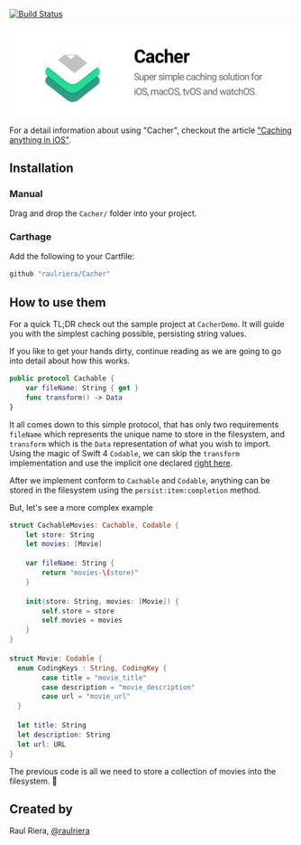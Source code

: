 [![Build Status](https://travis-ci.org/raulriera/Cacher.svg?branch=master)](https://travis-ci.org/raulriera/Cacher)

<img src="/Resources/Icon.png" />

For a detail information about using "Cacher", checkout the article ["Caching anything in iOS"](https://medium.com/ios-os-x-development/caching-anything-in-ios-102176e46eba).

## Installation

### Manual

Drag and drop the `Cacher/` folder into your project.

### Carthage

Add the following to your Cartfile:

``` ruby
github "raulriera/Cacher"
```

## How to use them

For a quick TL;DR check out the sample project at `CacherDemo`. It will guide you with the simplest caching possible, persisting string values.

If you like to get your hands dirty, continue reading as we are going to go into detail about how this works.

``` swift
public protocol Cachable {
	var fileName: String { get }
	func transform() -> Data
}
```

It all comes down to this simple protocol, that has only two requirements `fileName` which represents the unique name to store in the filesystem, and `transform` which is the `Data` representation of what you wish to import. Using the magic of Swift 4 `Codable`, we can skip the `transform` implementation and use the implicit one declared [right here](/blob/master/Cacher/Cacher.swift#L83).

After we implement conform to `Cachable` and `Codable`, anything can be stored in the filesystem using the `persist:item:completion` method.

But, let's see a more complex example

```swift
struct CachableMovies: Cachable, Codable {
	let store: String
	let movies: [Movie]

	var fileName: String {
		return "movies-\(store)"
	}

	init(store: String, movies: [Movie]) {
		self.store = store
		self.movies = movies
	}
}

struct Movie: Codable {
  enum CodingKeys : String, CodingKey {
  		case title = "movie_title"
  		case description = "movie_description"
  		case url = "movie_url"
  }

  let title: String
  let description: String
  let url: URL
}
```

The previous code is all we need to store a collection of movies into the filesystem. 🎉

## Created by
Raul Riera, [@raulriera](http://twitter.com/raulriera)
